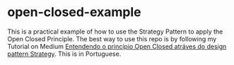 # open-closed-example
This is a practical example of how to use the Strategy Pattern to apply the Open Closed Principle. The best way to use this repo is by following my Tutorial on Medium [Entendendo o princípio Open Closed atráves do design pattern Strategy](https://medium.com/@pablodarde/entendendo-o-princ%C3%ADpio-open-closed-atr%C3%A1ves-do-design-pattern-strategy-b0583f0ff7bd). This is in Portuguese.
